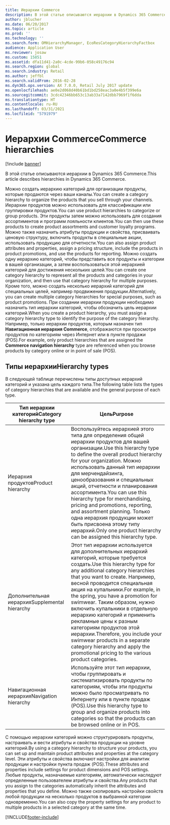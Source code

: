 ```yaml
---
title: Иерархии Commerce
description: В этой статье описываются иерархии в Dynamics 365 Commerce.
author: jblucher
ms.date: 06/20/2017
ms.topic: article
ms.prod: ''
ms.technology: ''
ms.search.form: OMHierarchyManager, EcoResCategoryHierarchyFactbox
audience: Application User
ms.reviewer: josaw
ms.custom: 15851
ms.assetid: dfa11d41-2a0c-4cde-99b6-058c49176c94
ms.search.region: global
ms.search.industry: Retail
ms.author: jeffbl
ms.search.validFrom: 2016-02-28
ms.dyn365.ops.version: AX 7.0.0, Retail July 2017 update
ms.openlocfilehash: ae0e2d068d40b61bd1bd258eac3a0e4b5f399e6a
ms.sourcegitcommit: 3cdc42346bb653c13ab33a7142dbb7969f1f6dda
ms.translationtype: HT
ms.contentlocale: ru-RU
ms.lasthandoff: 03/31/2021
ms.locfileid: "5791979"
---
```

# <a name="commerce-hierarchies"></a><span data-ttu-id="b68cc-103">Иерархии Commerce</span><span class="sxs-lookup"><span data-stu-id="b68cc-103">Commerce hierarchies</span></span>

[!include [banner](includes/banner.md)]

<span data-ttu-id="b68cc-104">В этой статье описываются иерархии в Dynamics 365 Commerce.</span><span class="sxs-lookup"><span data-stu-id="b68cc-104">This article describes hierarchies in Dynamics 365 Commerce.</span></span>

<span data-ttu-id="b68cc-105">Можно создать иерархию категорий для организации продукты, которые продаются через ваши каналы.</span><span class="sxs-lookup"><span data-stu-id="b68cc-105">You can create a category hierarchy to organize the products that you sell through your channels.</span></span> <span data-ttu-id="b68cc-106">Иерархии продуктов можно использовать для классификации или группировки продуктов.</span><span class="sxs-lookup"><span data-stu-id="b68cc-106">You can use product hierarchies to categorize or group products.</span></span> <span data-ttu-id="b68cc-107">Эти продукты затем можно использовать для создания ассортиментов и программ лояльности клиентов.</span><span class="sxs-lookup"><span data-stu-id="b68cc-107">You can then use these products to create product assortments and customer loyalty programs.</span></span> <span data-ttu-id="b68cc-108">Можно также назначить атрибуты продукции и свойства, присваивать ценовую структуру, включить продукты в специальные акции, использовать продукцию для отчетности.</span><span class="sxs-lookup"><span data-stu-id="b68cc-108">You can also assign product attributes and properties, assign a pricing structure, include the products in product promotions, and use the products for reporting.</span></span> <span data-ttu-id="b68cc-109">Можно создать одну иерархию категорий, чтобы представить все продукты и категории в вашей организации, а затем воспользоваться этой иерархией категорий для достижения нескольких целей.</span><span class="sxs-lookup"><span data-stu-id="b68cc-109">You can create one category hierarchy to represent all the products and categories in your organization, and then use that category hierarchy for multiple purposes.</span></span> <span data-ttu-id="b68cc-110">Кроме того, можно создать несколько иерархий категорий для специальных целей, например продвижения продукции.</span><span class="sxs-lookup"><span data-stu-id="b68cc-110">Alternatively, you can create multiple category hierarchies for special purposes, such as product promotions.</span></span> <span data-ttu-id="b68cc-111">При создании иерархии продукции необходимо назначить тип иерархии категорий, чтобы обозначить цель иерархии категорий.</span><span class="sxs-lookup"><span data-stu-id="b68cc-111">When you create a product hierarchy, you must assign a category hierarchy type to identify the purpose of the category hierarchy.</span></span> <span data-ttu-id="b68cc-112">Например, только иерархии продуктов, которым назначен тип **Навигационная иерархия Commerce**, отображаются при просмотре продуктов по категориям через Интернет или в пункте продажи (POS).</span><span class="sxs-lookup"><span data-stu-id="b68cc-112">For example, only product hierarchies that are assigned the **Commerce navigation hierarchy** type are referenced when you browse products by category online or in point of sale (POS).</span></span>

## <a name="hierarchy-types"></a><span data-ttu-id="b68cc-113">Типы иерархии</span><span class="sxs-lookup"><span data-stu-id="b68cc-113">Hierarchy types</span></span>

<span data-ttu-id="b68cc-114">В следующей таблице перечислены типы доступных иерархий категорий и указана цель каждого типа.</span><span class="sxs-lookup"><span data-stu-id="b68cc-114">The following table lists the types of category hierarchies that are available and the general purpose of each type.</span></span>

| <span data-ttu-id="b68cc-115">Тип иерархии категорий</span><span class="sxs-lookup"><span data-stu-id="b68cc-115">Category hierarchy type</span></span>       | <span data-ttu-id="b68cc-116">Цель</span><span class="sxs-lookup"><span data-stu-id="b68cc-116">Purpose</span></span> |
|-------------------------------|---------|
| <span data-ttu-id="b68cc-117">Иерархия продуктов</span><span class="sxs-lookup"><span data-stu-id="b68cc-117">Product hierarchy</span></span>      | <span data-ttu-id="b68cc-118">Воспользуйтесь иерархией этого типа для определения общей иерархии продуктов для вашей организации.</span><span class="sxs-lookup"><span data-stu-id="b68cc-118">Use this hierarchy type to define the overall product hierarchy for your organization.</span></span> <span data-ttu-id="b68cc-119">Можно использовать данный тип иерархии для мерчендайзинга, ценообразования и специальных акций, отчетности и планирования ассортимента.</span><span class="sxs-lookup"><span data-stu-id="b68cc-119">You can use this hierarchy type for merchandising, pricing and promotions, reporting, and assortment planning.</span></span> <span data-ttu-id="b68cc-120">Только одна иерархия продукции может быть присвоена этому типу иерархий.</span><span class="sxs-lookup"><span data-stu-id="b68cc-120">Only one product hierarchy can be assigned this hierarchy type.</span></span> |
| <span data-ttu-id="b68cc-121">Дополнительная иерархия</span><span class="sxs-lookup"><span data-stu-id="b68cc-121">Supplemental hierarchy</span></span> | <span data-ttu-id="b68cc-122">Этот тип иерархии используется для дополнительных иерархий категорий, которые требуется создать.</span><span class="sxs-lookup"><span data-stu-id="b68cc-122">Use this hierarchy type for any additional category hierarchies that you want to create.</span></span> <span data-ttu-id="b68cc-123">Например, весной проводится специальная акция на купальники.</span><span class="sxs-lookup"><span data-stu-id="b68cc-123">For example, in the spring, you have a promotion for swimwear.</span></span> <span data-ttu-id="b68cc-124">Таким образом, нужно включить купальники в отдельную иерархию категорий и применить рекламные цены к разным категориям продуктов этой иерархии.</span><span class="sxs-lookup"><span data-stu-id="b68cc-124">Therefore, you include your swimwear products in a separate category hierarchy and apply the promotional pricing to the various product categories.</span></span> |
| <span data-ttu-id="b68cc-125">Навигационная иерархия</span><span class="sxs-lookup"><span data-stu-id="b68cc-125">Navigation hierarchy</span></span>   | <span data-ttu-id="b68cc-126">Используйте этот тип иерархии, чтобы группировать и систематизировать продукты по категориям, чтобы эти продукты можно было просматривать по Интернету или в пункте продаж (POS).</span><span class="sxs-lookup"><span data-stu-id="b68cc-126">Use this hierarchy type to group and organize products into categories so that the products can be browsed online or in POS.</span></span> |

<span data-ttu-id="b68cc-127">С помощью иерархии категорий можно структурировать продукты, настраивать и вести атрибуты и свойства продукции на уровне категорий.</span><span class="sxs-lookup"><span data-stu-id="b68cc-127">By using a category hierarchy to structure your products, you can set up and maintain product attributes and properties at the category level.</span></span> <span data-ttu-id="b68cc-128">Эти атрибуты и свойства включают настройки для аналитик продукции и настройки пункта продаж (POS).</span><span class="sxs-lookup"><span data-stu-id="b68cc-128">These attributes and properties include settings for product dimensions and POS settings.</span></span> <span data-ttu-id="b68cc-129">Любые продукты, назначаемые категориям, автоматически наследуют определенные пользователем атрибуты и свойства.</span><span class="sxs-lookup"><span data-stu-id="b68cc-129">Any products that you assign to the categories automatically inherit the attributes and properties that you define.</span></span> <span data-ttu-id="b68cc-130">Можно также скопировать настройки свойств любой продукции на несколько продуктов в выбранной категории одновременно.</span><span class="sxs-lookup"><span data-stu-id="b68cc-130">You can also copy the property settings for any product to multiple products in a selected category at the same time.</span></span>


[!INCLUDE[footer-include](../includes/footer-banner.md)]